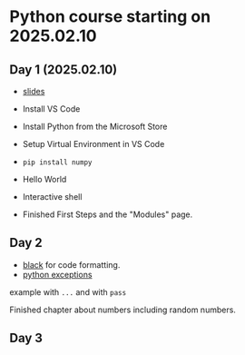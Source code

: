 # Python course starting on 2025.02.10

## Day 1 (2025.02.10)

* [slides](https://slides.code-maven.com/python/)

* Install VS Code
* Install Python from the Microsoft Store

* Setup Virtual Environment in VS Code
* `pip install numpy`
* Hello World

* Interactive shell

* Finished First Steps and the "Modules" page.

## Day 2


* [black](https://black.readthedocs.io/en/stable/index.html) for code formatting.
* [python exceptions](https://docs.python.org/3/library/exceptions.html)

example with `...` and with `pass`

Finished chapter about numbers including random numbers.

## Day 3

